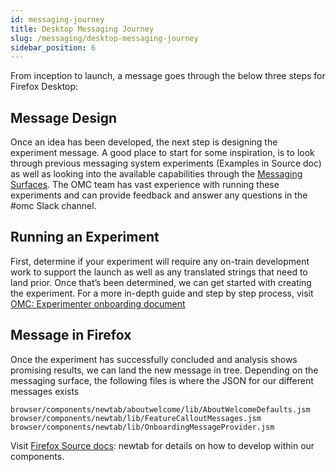 ```yaml
---
id: messaging-journey
title: Desktop Messaging Journey
slug: /messaging/desktop-messaging-journey
sidebar_position: 6
---
```


From inception to launch, a message goes through the below three steps for Firefox Desktop:

## Message Design

Once an idea has been developed, the next step is designing the experiment message. A good place to start for some inspiration, is to look through previous messaging system experiments (Examples in Source doc) as well as looking into the available capabilities through the  [Messaging Surfaces](/messaging/desktop-messaging-surfaces). The OMC team has vast experience with running these experiments and can provide feedback and answer any questions in the #omc Slack channel. 

## Running an Experiment

First, determine if your experiment will require any on-train development work to support the launch as well as any translated strings that need to land prior. Once that’s been determined, we can get started with creating the experiment.
For a more in-depth guide and step by step process, visit [OMC: Experimenter onboarding document](https://mozilla-hub.atlassian.net/wiki/spaces/FIREFOX/pages/233406786/OMC+Experimenter+Onboarding)

## Message in Firefox

Once the experiment has successfully concluded and analysis shows promising results, we can land the new message in tree. Depending on the messaging surface, the following files is where the JSON for our different messages exists

```
browser/components/newtab/aboutwelcome/lib/AboutWelcomeDefaults.jsm
browser/components/newtab/lib/FeatureCalloutMessages.jsm
browser/components/newtab/lib/OnboardingMessageProvider.jsm
```
	
Visit [Firefox Source docs](https://firefox-source-docs.mozilla.org/browser/components/newtab/docs/index.html): newtab for details on how to develop within our components.


